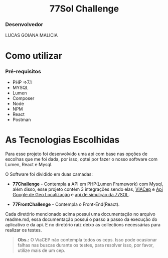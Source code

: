 
<h1 align="center"> 77Sol Challenge </h1>

###  Desenvolvedor<Br>
LUCAS GOIANA MALICIA<br>

# Como utilizar 

### Pré-requisitos

- PHP =>7.1
- MYSQL
- Lumen
- Composer
- Node
- NPM
- React
- Postman

# As Tecnologias Escolhidas

Para esse projeto foi desenvolvido uma api com base nas opções de escolhas que me foi dada, por isso, optei por fazer o nosso software com Lumen, React e Mysql.

O Software foi dividido em duas camadas:

- **77Challenge** - Contempla a API em PHP(Lumen Framework) com Mysql, além disso, esse projeto contém 3 integrações sendo elas,  <a href="https://viacep.com.br/" target="_blank">VIACep</a> e <a href="https://cloud.google.com/apis?utm_source=google&utm_medium=cpc&utm_campaign=latam-BR-all-pt-dr-SKWS-all-all-trial-p-dr-1011454-LUAC0015755&utm_content=text-ad-none-any-DEV_c-CRE_534667502763-ADGP_Hybrid%20%7C%20SKWS%20-%20PHR%20%7C%20Txt%20~%20API-Management_General-KWID_43700065166693636-kwd-152051905&utm_term=KW_api-ST_API&gclid=CjwKCAiA9aKQBhBREiwAyGP5lcPG4Bn_6zZoUQ4ApUUe0LCZsn-iY2RhngJ87uP05bz4c62NXW-EUhoCx0oQAvD_BwE&gclsrc=aw.ds" target="_blank">Api Google de Geo Localização</a> e <a href="https://www.77sol.com.br/" target="_blank"> api de simulçao da 77SOL</a>.<br>


- **77FrontChallenge** - Contempla o Front-End(React).

Cada diretório mencionado acima possui uma documentação no arquivo readme.md, essa documentação possui o passo a passo da execução do aplicativo e da api. E no diretório raiz deixo as collections necessárias para realizar os testes.

> <b>Obs.:</b> O ViaCEP não contempla todos os ceps. Isso pode ocasionar falhas nas buscas durante os testes, para resolver isso, por favor, utilize mais de um cep.

